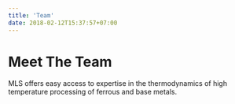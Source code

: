 ```yaml
---
title: 'Team'
date: 2018-02-12T15:37:57+07:00
---
```


# Meet The Team

MLS offers easy access to expertise in the thermodynamics of high temperature processing of ferrous and base metals. 

